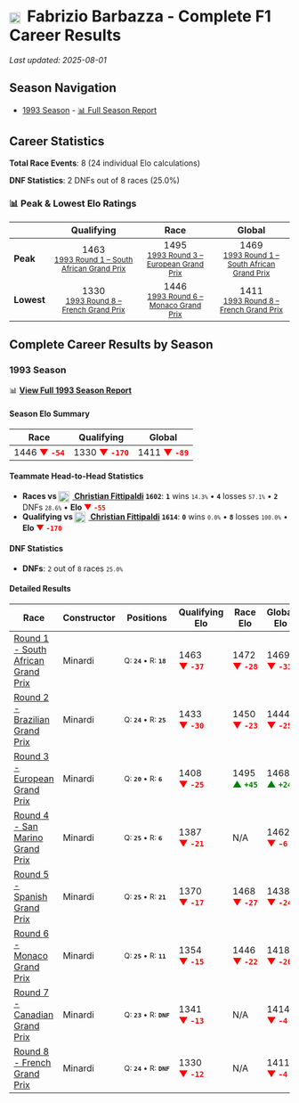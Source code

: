 # <img src="https://upload.wikimedia.org/wikipedia/commons/0/03/Flag_of_Italy.svg" alt="Italy" width="20" height="auto" style="vertical-align: middle; margin-right: 5px;" onerror="this.outerHTML='🇮🇹'; this.style.marginRight='5px';"/> Fabrizio Barbazza - Complete F1 Career Results

*Last updated: 2025-08-01*

## Season Navigation

- [1993 Season](#1993-season) - [📊 Full Season Report](../seasons/1993-season-report)

## Career Statistics

**Total Race Events**: 8 (24 individual Elo calculations)

**DNF Statistics**: 2 DNFs out of 8 races (25.0%)

### 📊 Peak & Lowest Elo Ratings

| &nbsp; | Qualifying | Race | Global |
|-------|------------|------|--------|
| **Peak** | <center> 1463 <br/><small> [1993 Round 1 – South African Grand Prix](../seasons/1993-season-report#round-1-south-african-grand-prix) </small></center> | <center> 1495 <br/><small> [1993 Round 3 – European Grand Prix](../seasons/1993-season-report#round-3-european-grand-prix) </small></center> | <center> 1469  <br/><small> [1993 Round 1 – South African Grand Prix](../seasons/1993-season-report#round-1-south-african-grand-prix) </small></center> |
| **Lowest** | <center> 1330 <br/><small> [1993 Round 8 – French Grand Prix](../seasons/1993-season-report#round-8-french-grand-prix) </small></center> | <center> 1446 <br/><small> [1993 Round 6 – Monaco Grand Prix](../seasons/1993-season-report#round-6-monaco-grand-prix) </small></center> | <center> 1411 <br/><small> [1993 Round 8 – French Grand Prix](../seasons/1993-season-report#round-8-french-grand-prix) </small></center> |


## Complete Career Results by Season

### 1993 Season

📊 **[View Full 1993 Season Report](../seasons/1993-season-report)**

#### Season Elo Summary

| Race | Qualifying | Global |
|------|------------|--------|
| 1446 **<span style="color: red;">▼&nbsp;`-54`</span>** | 1330 **<span style="color: red;">▼&nbsp;`-170`</span>** | 1411 **<span style="color: red;">▼&nbsp;`-89`</span>** |

#### Teammate Head-to-Head Statistics

- **Races vs [<img src="https://upload.wikimedia.org/wikipedia/commons/0/05/Flag_of_Brazil.svg" alt="Brazil" width="20" height="auto" style="vertical-align: middle; margin-right: 5px;" onerror="this.outerHTML='🇧🇷'; this.style.marginRight='5px';"/> Christian Fittipaldi](christian-fittipaldi) `1602`**: **`1`** wins <small>`14.3%`</small> • **`4`** losses <small>`57.1%`</small> • **`2`** DNFs <small>`28.6%`</small> • **Elo <span style="color: red;">▼&nbsp;`-55`</span>**
- **Qualifying vs [<img src="https://upload.wikimedia.org/wikipedia/commons/0/05/Flag_of_Brazil.svg" alt="Brazil" width="20" height="auto" style="vertical-align: middle; margin-right: 5px;" onerror="this.outerHTML='🇧🇷'; this.style.marginRight='5px';"/> Christian Fittipaldi](christian-fittipaldi) `1614`**: **`0`** wins <small>`0.0%`</small> • **`8`** losses <small>`100.0%`</small> • **Elo <span style="color: red;">▼&nbsp;`-170`</span>**

#### DNF Statistics

- **DNFs**: `2` out of `8` races <small>`25.0%`</small>

#### Detailed Results

| Race | Constructor | Positions | Qualifying Elo | Race Elo | Global Elo | Teammate |
|------|-------------|-----------|----------------|----------|------------|----------|
| [Round 1 - South African Grand Prix](../seasons/1993-season-report#round-1-south-african-grand-prix) | Minardi | <small>Q:&nbsp;**`24`**&nbsp;•&nbsp;R:&nbsp;**`18`**</small> | 1463 **<span style="color: red;">▼&nbsp;`-37`</span>** | 1472 **<span style="color: red;">▼&nbsp;`-28`</span>** | 1469 **<span style="color: red;">▼&nbsp;`-31`</span>** | [<img src="https://upload.wikimedia.org/wikipedia/commons/0/05/Flag_of_Brazil.svg" alt="Brazil" width="20" height="auto" style="vertical-align: middle; margin-right: 5px;" onerror="this.outerHTML='🇧🇷'; this.style.marginRight='5px';"/> Christian Fittipaldi](christian-fittipaldi)<br/><small>Q:&nbsp;**`13`**&nbsp;•&nbsp;R:&nbsp;**`4`**</small> |
| [Round 2 - Brazilian Grand Prix](../seasons/1993-season-report#round-2-brazilian-grand-prix) | Minardi | <small>Q:&nbsp;**`24`**&nbsp;•&nbsp;R:&nbsp;**`25`**</small> | 1433 **<span style="color: red;">▼&nbsp;`-30`</span>** | 1450 **<span style="color: red;">▼&nbsp;`-23`</span>** | 1444 **<span style="color: red;">▼&nbsp;`-25`</span>** | [<img src="https://upload.wikimedia.org/wikipedia/commons/0/05/Flag_of_Brazil.svg" alt="Brazil" width="20" height="auto" style="vertical-align: middle; margin-right: 5px;" onerror="this.outerHTML='🇧🇷'; this.style.marginRight='5px';"/> Christian Fittipaldi](christian-fittipaldi)<br/><small>Q:&nbsp;**`20`**&nbsp;•&nbsp;R:&nbsp;**`17`**</small> |
| [Round 3 - European Grand Prix](../seasons/1993-season-report#round-3-european-grand-prix) | Minardi | <small>Q:&nbsp;**`20`**&nbsp;•&nbsp;R:&nbsp;**`6`**</small> | 1408 **<span style="color: red;">▼&nbsp;`-25`</span>** | 1495 **<span style="color: green;">▲&nbsp;`+45`</span>** | 1468 **<span style="color: green;">▲&nbsp;`+24`</span>** | [<img src="https://upload.wikimedia.org/wikipedia/commons/0/05/Flag_of_Brazil.svg" alt="Brazil" width="20" height="auto" style="vertical-align: middle; margin-right: 5px;" onerror="this.outerHTML='🇧🇷'; this.style.marginRight='5px';"/> Christian Fittipaldi](christian-fittipaldi)<br/><small>Q:&nbsp;**`16`**&nbsp;•&nbsp;R:&nbsp;**`7`**</small> |
| [Round 4 - San Marino Grand Prix](../seasons/1993-season-report#round-4-san-marino-grand-prix) | Minardi | <small>Q:&nbsp;**`25`**&nbsp;•&nbsp;R:&nbsp;**`6`**</small> | 1387 **<span style="color: red;">▼&nbsp;`-21`</span>** | N/A | 1462 **<span style="color: red;">▼&nbsp;`-6`</span>** | [<img src="https://upload.wikimedia.org/wikipedia/commons/0/05/Flag_of_Brazil.svg" alt="Brazil" width="20" height="auto" style="vertical-align: middle; margin-right: 5px;" onerror="this.outerHTML='🇧🇷'; this.style.marginRight='5px';"/> Christian Fittipaldi](christian-fittipaldi)<br/><small>Q:&nbsp;**`23`**&nbsp;•&nbsp;R:&nbsp;**`DNF`**</small> |
| [Round 5 - Spanish Grand Prix](../seasons/1993-season-report#round-5-spanish-grand-prix) | Minardi | <small>Q:&nbsp;**`25`**&nbsp;•&nbsp;R:&nbsp;**`21`**</small> | 1370 **<span style="color: red;">▼&nbsp;`-17`</span>** | 1468 **<span style="color: red;">▼&nbsp;`-27`</span>** | 1438 **<span style="color: red;">▼&nbsp;`-24`</span>** | [<img src="https://upload.wikimedia.org/wikipedia/commons/0/05/Flag_of_Brazil.svg" alt="Brazil" width="20" height="auto" style="vertical-align: middle; margin-right: 5px;" onerror="this.outerHTML='🇧🇷'; this.style.marginRight='5px';"/> Christian Fittipaldi](christian-fittipaldi)<br/><small>Q:&nbsp;**`20`**&nbsp;•&nbsp;R:&nbsp;**`8`**</small> |
| [Round 6 - Monaco Grand Prix](../seasons/1993-season-report#round-6-monaco-grand-prix) | Minardi | <small>Q:&nbsp;**`25`**&nbsp;•&nbsp;R:&nbsp;**`11`**</small> | 1354 **<span style="color: red;">▼&nbsp;`-15`</span>** | 1446 **<span style="color: red;">▼&nbsp;`-22`</span>** | 1418 **<span style="color: red;">▼&nbsp;`-20`</span>** | [<img src="https://upload.wikimedia.org/wikipedia/commons/0/05/Flag_of_Brazil.svg" alt="Brazil" width="20" height="auto" style="vertical-align: middle; margin-right: 5px;" onerror="this.outerHTML='🇧🇷'; this.style.marginRight='5px';"/> Christian Fittipaldi](christian-fittipaldi)<br/><small>Q:&nbsp;**`17`**&nbsp;•&nbsp;R:&nbsp;**`5`**</small> |
| [Round 7 - Canadian Grand Prix](../seasons/1993-season-report#round-7-canadian-grand-prix) | Minardi | <small>Q:&nbsp;**`23`**&nbsp;•&nbsp;R:&nbsp;**`DNF`**</small> | 1341 **<span style="color: red;">▼&nbsp;`-13`</span>** | N/A | 1414 **<span style="color: red;">▼&nbsp;`-4`</span>** | [<img src="https://upload.wikimedia.org/wikipedia/commons/0/05/Flag_of_Brazil.svg" alt="Brazil" width="20" height="auto" style="vertical-align: middle; margin-right: 5px;" onerror="this.outerHTML='🇧🇷'; this.style.marginRight='5px';"/> Christian Fittipaldi](christian-fittipaldi)<br/><small>Q:&nbsp;**`17`**&nbsp;•&nbsp;R:&nbsp;**`9`**</small> |
| [Round 8 - French Grand Prix](../seasons/1993-season-report#round-8-french-grand-prix) | Minardi | <small>Q:&nbsp;**`24`**&nbsp;•&nbsp;R:&nbsp;**`DNF`**</small> | 1330 **<span style="color: red;">▼&nbsp;`-12`</span>** | N/A | 1411 **<span style="color: red;">▼&nbsp;`-4`</span>** | [<img src="https://upload.wikimedia.org/wikipedia/commons/0/05/Flag_of_Brazil.svg" alt="Brazil" width="20" height="auto" style="vertical-align: middle; margin-right: 5px;" onerror="this.outerHTML='🇧🇷'; this.style.marginRight='5px';"/> Christian Fittipaldi](christian-fittipaldi)<br/><small>Q:&nbsp;**`23`**&nbsp;•&nbsp;R:&nbsp;**`8`**</small> |


